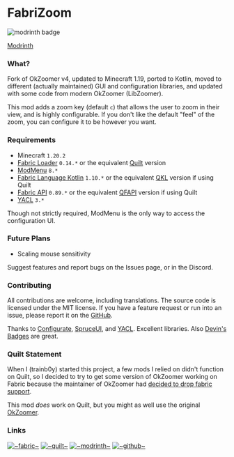 # FabriZoom

![modrinth badge](https://img.shields.io/modrinth/dt/pNFKDyna?label=Modrinth)

[Modrinth](https://modrinth.com/mod/fabrizoom/)

### What?

Fork of OkZoomer v4, updated to Minecraft 1.19, ported to Kotlin, moved to different (actually maintained) GUI and
configuration libraries, and updated with some code from modern OkZoomer (LibZoomer).

This mod adds a zoom key (default `c`) that allows the user to zoom in their view, and is highly configurable.
If you don't like the default "feel" of the zoom, you can configure it to be however you want.

### Requirements

- Minecraft `1.20.2`
- [Fabric Loader](https://fabricmc.net/) `0.14.*` or the equivalent [Quilt](https://quiltmc.org/) version
- [ModMenu](https://github.com/TerraformersMC/ModMenu) `8.*`
- [Fabric Language Kotlin](https://github.com/FabricMC/fabric-language-kotlin) `1.10.*` or the
  equivalent [QKL](https://modrinth.com/mod/qkl) version if using Quilt
- [Fabric API](https://modrinth.com/mod/fabric-api) `0.89.*` or the equivalent [QFAPI](https://modrinth.com/mod/qsl)
  version if using Quilt
- [YACL](https://github.com/isXander/yetanotherconfiglib) `3.*`

Though not strictly required, ModMenu is the only way to access the configuration UI.

### Future Plans

- Scaling mouse sensitivity

Suggest features and report bugs on the Issues page, or in the Discord.

### Contributing

All contributions are welcome, including translations. The source code is licensed under the MIT license.
If you have a feature request or run into an issue, please report it on
the [GitHub](https://github.com/trainb0y/FabriZoom).

Thanks
to [Configurate](https://github.com/SpongePowered/Configurate), [SpruceUI](https://github.com/LambdAurora/SpruceUI),
and [YACL](https://github.com/isXander/YetAnotherConfigLib). Excellent libraries.
Also [Devin's Badges](https://github.com/intergrav/devins-badges) are great.

### Quilt Statement

When I (trainb0y) started this project, a few mods I relied on didn't function on Quilt, so I decided to try to get some
version of OkZoomer working on Fabric because the maintainer of OkZoomer
had [decided to drop fabric support](https://gist.github.com/EnnuiL/79885a99e5c908010fa5eca527590b98).

This mod *does* work on Quilt, but you might as well use the original [OkZoomer](https://github.com/EnnuiL/OkZoomer).

### Links

[![~fabric~](https://raw.githubusercontent.com/intergrav/devins-badges/main/badges/fabric_64h.png)](https://modrinth.com/mod/fabrizoom/)
[![~quilt~](https://raw.githubusercontent.com/intergrav/devins-badges/main/badges/quilt_64h.png)](https://modrinth.com/mod/fabrizoom/)
[![~modrinth~](https://raw.githubusercontent.com/intergrav/devins-badges/main/badges/modrinth_64h.png)](https://modrinth.com/mod/fabrizoom/)
[![~github~](https://raw.githubusercontent.com/intergrav/devins-badges/main/badges/github-repository_64h.png)](https://github.com/trainb0y/fabrizoom)
